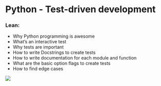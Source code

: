 # Python - Test-driven development
### Lean:
* Why Python programming is awesome
* What’s an interactive test
* Why tests are important
* How to write Docstrings to create tests
* How to write documentation for each module and function
* What are the basic option flags to create tests
* How to find edge cases
<img src="https://www.holbertonschool.com/holberton-logo.png">